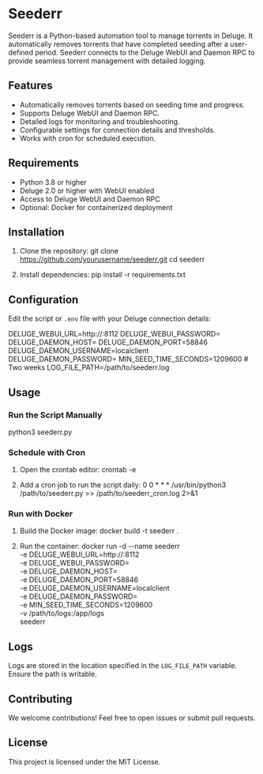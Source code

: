 # Seederr

Seederr is a Python-based automation tool to manage torrents in Deluge. It automatically removes torrents that have completed seeding after a user-defined period. Seederr connects to the Deluge WebUI and Daemon RPC to provide seamless torrent management with detailed logging.

## Features

- Automatically removes torrents based on seeding time and progress.
- Supports Deluge WebUI and Daemon RPC.
- Detailed logs for monitoring and troubleshooting.
- Configurable settings for connection details and thresholds.
- Works with cron for scheduled execution.

## Requirements

- Python 3.8 or higher
- Deluge 2.0 or higher with WebUI enabled
- Access to Deluge WebUI and Daemon RPC
- Optional: Docker for containerized deployment

## Installation

1. Clone the repository:
   git clone https://github.com/yourusername/seederr.git
   cd seederr

2. Install dependencies:
   pip install -r requirements.txt

## Configuration

Edit the script or `.env` file with your Deluge connection details:

DELUGE_WEBUI_URL=http://<your-deluge-url>:8112
DELUGE_WEBUI_PASSWORD=<your-webui-password>
DELUGE_DAEMON_HOST=<your-deluge-daemon-ip>
DELUGE_DAEMON_PORT=58846
DELUGE_DAEMON_USERNAME=localclient
DELUGE_DAEMON_PASSWORD=<your-daemon-password>
MIN_SEED_TIME_SECONDS=1209600  # Two weeks
LOG_FILE_PATH=/path/to/seederr.log

## Usage

### Run the Script Manually

   python3 seederr.py

### Schedule with Cron

1. Open the crontab editor:
   crontab -e

2. Add a cron job to run the script daily:
   0 0 * * * /usr/bin/python3 /path/to/seederr.py >> /path/to/seederr_cron.log 2>&1

### Run with Docker

1. Build the Docker image:
   docker build -t seederr .

2. Run the container:
   docker run -d --name seederr \
       -e DELUGE_WEBUI_URL=http://<your-deluge-url>:8112 \
       -e DELUGE_WEBUI_PASSWORD=<your-webui-password> \
       -e DELUGE_DAEMON_HOST=<your-deluge-daemon-ip> \
       -e DELUGE_DAEMON_PORT=58846 \
       -e DELUGE_DAEMON_USERNAME=localclient \
       -e DELUGE_DAEMON_PASSWORD=<your-daemon-password> \
       -e MIN_SEED_TIME_SECONDS=1209600 \
       -v /path/to/logs:/app/logs \
       seederr

## Logs

Logs are stored in the location specified in the `LOG_FILE_PATH` variable. Ensure the path is writable.

## Contributing

We welcome contributions! Feel free to open issues or submit pull requests.

## License

This project is licensed under the MIT License.
